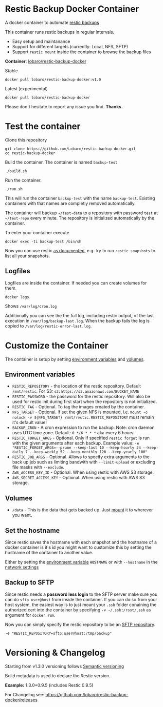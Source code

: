 # Restic Backup Docker Container
A docker container to automate [restic backups](https://restic.github.io/)

This container runs restic backups in regular intervals. 

* Easy setup and maintanance
* Support for different targets (currently: Local, NFS, SFTP)
* Support `restic mount` inside the container to browse the backup files

**Container**: [lobaro/restic-backup-docker](https://hub.docker.com/r/lobaro/restic-backup-docker/)

Stable
```
docker pull lobaro/restic-backup-docker:v1.0
```

Latest (experimental)
```
docker pull lobaro/restic-backup-docker
```

Please don't hesitate to report any issue you find. **Thanks.**

# Test the container

Clone this repository

```
git clone https://github.com/Lobaro/restic-backup-docker.git
cd restic-backup-docker
```

Build the container. The container is named `backup-test`
```
./build.sh
```

Run the container.
```
./run.sh
```

This will run the container `backup-test` with the name  `backup-test`. Existing containers with that names are completly removed automatically.

The container will backup `~/test-data` to a repository with password `test` at `~/test-repo` every minute. The repository is initialized automatically by the container.

To enter your container execute

```
docker exec -ti backup-test /bin/sh
```

Now you can use restic [as documented](https://restic.readthedocs.io/en/stable/Manual/), e.g. try to run `restic snapshots` to list all your snapshots.

## Logfiles
Logfiles are inside the container. If needed you can create volumes for them.

```
docker logs
```
Shows `/var/log/cron.log`

Additionally you can see the the full log, including restic output, of the last execution in `/var/log/backup-last.log`. When the backup fails the log is copied to `/var/log/restic-error-last.log`.

# Customize the Container

The container is setup by setting [environment variables](https://docs.docker.com/engine/reference/run/#/env-environment-variables) and [volumes](https://docs.docker.com/engine/reference/run/#volume-shared-filesystems).

## Environment variables

* `RESTIC_REPOSITORY` - the location of the restic repository. Default `/mnt/restic`. For S3: `s3:https://s3.amazonaws.com/BUCKET_NAME`
* `RESTIC_PASSWORD` - the password for the restic repository. Will also be used for restic init during first start when the repository is not initialized.
* `RESTIC_TAG` - Optional. To tag the images created by the container.
* `NFS_TARGET` - Optional. If set the given NFS is mounted, i.e. `mount -o nolock -v ${NFS_TARGET} /mnt/restic`. `RESTIC_REPOSITORY` must remain it's default value!
* `BACKUP_CRON` - A cron expression to run the backup. Note: cron daemon uses UTC time zone. Default: `0 */6 * * *` aka every 6 hours.
* `RESTIC_FORGET_ARGS` - Optional. Only if specified `restic forget` is run with the given arguments after each backup. Example value: `-e "RESTIC_FORGET_ARGS=--prune --keep-last 10 --keep-hourly 24 --keep-daily 7 --keep-weekly 52 --keep-monthly 120 --keep-yearly 100"`
* `RESTIC_JOB_ARGS` - Optional. Allows to specify extra arguments to the back up job such as limiting bandwith with `--limit-upload` or excluding file masks with `--exclude`.
* `AWS_ACCESS_KEY_ID` - Optional. When using restic with AWS S3 storage.
* `AWS_SECRET_ACCESS_KEY` - Optional. When using restic with AWS S3 storage.

## Volumes

* `/data` - This is the data that gets backed up. Just [mount](https://docs.docker.com/engine/reference/run/#volume-shared-filesystems) it to wherever you want.

## Set the hostname

Since restic saves the hostname with each snapshot and the hostname of a docker container is it's id you might want to customize this by setting the hostname of the container to another value.

Either by setting the [environment variable](https://docs.docker.com/engine/reference/run/#env-environment-variables) `HOSTNAME` or with `--hostname` in the [network settings](https://docs.docker.com/engine/reference/run/#network-settings)

## Backup to SFTP

Since restic needs a **password less login** to the SFTP server make sure you can do `sftp user@host` from inside the container. If you can do so from your host system, the easiest way is to just mount your `.ssh` folder conaining the authorized cert into the container by specifying `-v ~/.ssh:/root/.ssh` as argument for `docker run`.

Now you can simply specify the restic repository to be an [SFTP repository](https://restic.readthedocs.io/en/stable/Manual/#create-an-sftp-repository).

```
-e "RESTIC_REPOSITORY=sftp:user@host:/tmp/backup"
```

# Versioning & Changelog

Starting from v1.3.0 versioning follows [Semantic versioning](http://semver.org/)

Build metadata is used to declare the Restic version.

**Example:** 1.3.0+0.9.5 (includes Restic 0.9.5)

For Changelog see: https://github.com/lobaro/restic-backup-docker/releases
